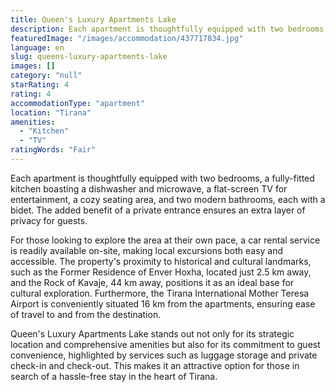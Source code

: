 ```yaml
---
title: Queen's Luxury Apartments Lake
description: Each apartment is thoughtfully equipped with two bedrooms, a fully-fitted kitchen boasting a dishwasher and microwave, a flat-screen TV for entertainment, a coz
featuredImage: "/images/accommodation/437717834.jpg"
language: en
slug: queens-luxury-apartments-lake
images: []
category: "null"
starRating: 4
rating: 4
accommodationType: "apartment"
location: "Tirana"
amenities:
  - "Kitchen"
  - "TV"
ratingWords: "Fair"
---
```


Each apartment is thoughtfully equipped with two bedrooms, a fully-fitted kitchen boasting a dishwasher and microwave, a flat-screen TV for entertainment, a cozy seating area, and two modern bathrooms, each with a bidet. The added benefit of a private entrance ensures an extra layer of privacy for guests.

For those looking to explore the area at their own pace, a car rental service is readily available on-site, making local excursions both easy and accessible. The property's proximity to historical and cultural landmarks, such as the Former Residence of Enver Hoxha, located just 2.5 km away, and the Rock of Kavaje, 44 km away, positions it as an ideal base for cultural exploration. Furthermore, the Tirana International Mother Teresa Airport is conveniently situated 16 km from the apartments, ensuring ease of travel to and from the destination.

Queen's Luxury Apartments Lake stands out not only for its strategic location and comprehensive amenities but also for its commitment to guest convenience, highlighted by services such as luggage storage and private check-in and check-out. This makes it an attractive option for those in search of a hassle-free stay in the heart of Tirana.


